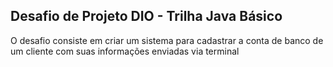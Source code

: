 ## Desafio de Projeto DIO - Trilha Java Básico

O desafio consiste em criar um sistema para cadastrar a conta de banco de um cliente com suas informações enviadas via terminal
